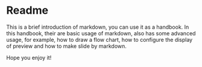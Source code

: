 # Readme

This is a brief introduction of markdown, you can use it as a handbook. In this handbook, their are basic usage of markdown, also has some advanced usage, for example, how to draw a flow chart, how to configure the display of preview and how to make slide by markdown.

Hope you enjoy it!